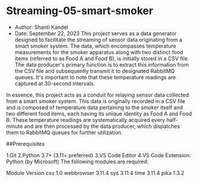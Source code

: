 # Streaming-05-smart-smoker

- Author: Shanti Kandel
- Date: September 22, 2023
This project serves as a data generator designed to facilitate the streaming of sensor data originating from a smart smoker system. The data, which encompasses temperature measurements for the smoker apparatus along with two distinct food items (referred to as Food A and Food B), is initially stored in a CSV file. The data producer's primary function is to extract this information from the CSV file and subsequently transmit it to designated RabbitMQ queues. It's important to note that these temperature readings are captured at 30-second intervals.

In essence, this project acts as a conduit for relaying sensor data collected from a smart smoker system. This data is originally recorded in a CSV file and is composed of temperature data pertaining to the smoker itself and two different food items, each having its unique identity as Food A and Food B. These temperature readings are systematically acquired every half-minute and are then processed by the data producer, which dispatches them to RabbitMQ queues for further utilization.

##Prerequisites

1.Git
2.Python 3.7+ (3.11+ preferred)
3.VS Code Editor
4.VS Code Extension: Python (by Microsoft)
The following modules are required:

Module	Version
csv	1.0
webbrowser	3.11.4
sys	3.11.4
time	3.11.4
pika	1.3.2
